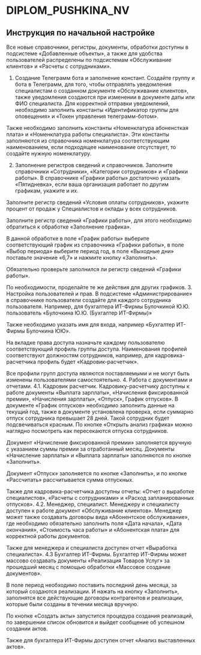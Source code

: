 # DIPLOM_PUSHKINA_NV
## Инструкция по начальной настройке
Все новые справочники, регистры, документы, обработки доступны в подсистеме «Добавленные объекты», а также для удобства пользователей распределены по подсистемам «Обслуживание клиентов» и «Расчеты с сотрудниками».
 
1. Создание Телеграмм бота и заполнение констант.
Создайте группу и бота в Телеграмм, для того, чтобы отправлять уведомления специалистам о созданном документе «Обслуживание клиентов», также уведомления создаются при изменении в документе даты или ФИО специалиста.
Для корректной отправки уведомлений, необходимо заполнить константы «Идентификатор группы для оповещения» и «Токен управления телеграмм-ботом».
 
Также необходимо заполнить константы «Номенклатура абоненсткая плата» и «Номенклатура работы специалиста». Эти константы заполняются из справочника номенклатура соответствующим наименованием, если подходящее наименование отсутствует, то создайте нужную номенклатуру.
 
  
2. Заполнение регистров сведений и справочников.
Заполните справочники «Сотрудники», «Категории сотрудников» и «Графики работы». В справочнике «Графики работы» достаточно указать «Пятидневка», если ваша организация работает по другим графикам, укажите и их.
 
 
Заполните регистр сведений «Условия оплаты сотрудников», укажите процент от продаж у Специалистов и оклады у всех сотрудников.
  
Заполните регистр сведений «Графики работы», для этого необходимо обратиться к обработке «Заполнение графика».
 
В данной обработке в поле «График работы» выберите соответствующий график из справочника «Графики работы», в поле «Выбор периода» выберите период год, в поле «Выходные дни» поставьте значение «6,7» и нажмите кнопку «Заполнить».
 
Обязательно проверьте заполнился ли регистр сведений «Графики работы».
 
 
По необходимости, проделайте те же действия для других графиков.
3. Настройка пользователей и прав.
В подсистеме «Администрирование» в справочнике пользователи создайте для каждого сотрудника пользователя. Например, для бухгалтера ИТ-Фирмы Булочкиной Ю.Ю. пользователь «Булочкина Ю.Ю. (Бухгалтер ИТ-Фирмы)»
 
 
Также необходимо указать имя для входа, например «Бухгалтер ИТ-Фирмы Булочкина ЮЮ».
  
На вкладке права доступа назначьте каждому пользователю соответствующий профиль группы доступа. Наименования профилей соответствуют должностям сотрудников, например, для кадровика-расчетчика профиль будет «Кадровик-расчетчик».
 
 
Все профили групп доступа являются поставляемыми и не могут быть изменены пользователями самостоятельно.
4. Работа с документами и отчетами.
4.1. Кадровик расчетчик.
Кадровику-расчетчику доступны к работе документы «Выплата зарплаты», «Начисления фиксированной премии», «Начисления зарплаты», «Отпуск», График отпусков».
В документе «График отпусков» необходимо заполнить данные на текущий год, также в документе установлена проверка, если суммарно отпуск сотрудника превышает 28 дней. Такой сотрудник будет подсвечиваться красным. По кнопке «Открыть анализ графика» можно наглядно посмотреть как пересекаются отпуска сотрудников.
 
 
Документ «Начисление фиксированной премии» заполняется вручную с указанием суммы премии за отработанный месяц.
Документы «Начисление зарплаты» и «Выплата зарплаты» заполняются по кнопке «Заполнить».
 
Документ «Отпуск» заполняется по кнопке «Заполнить», и по кнопке «Рассчитать» рассчитывается сумма отпускных.
 
Также для кадровика-расчетчика доступны отчеты: «Отчет о выработке специалистов», «Расчеты с сотрудниками» и «Расход запланированных отпусков».
4.2. Менеджер, специалист.
Менеджеру и специалисту доступен к работе документ «Обслуживание клиентов». 
Менеджер может также создавать договоры вида «Абонентское обслуживание», где необходимо обязательно заполнить поля «Дата начала», «Дата окончания», «Стоимость часа работы» и «Абонентская плата» для корректной работы документов.

 
 
Также для менеджера и специалиста доступен отчет «Выработка специалиста».
4.3 Бухгалтер ИТ-Фирмы.
Бухгалтер ИТ-Фирмы может массово создавать документы «Реализация Товаров Услуг» за прошедший месяц с помощью обработки «Массовое создание документов».
 
В поле период необходимо поставить последний день месяца, за который создаются реализации. И нажать на кнопку «Заполнить», заполнятся все действующие договоры контрагентов и реализации, которые были созданы в течении месяца вручную.
 
По кнопке «Создать акты» запустится процедура создания реализаций, по завершении список обновится и выйдет сообщение об успешном создании актов.
 
Также для бухгалтера ИТ-Фирмы доступен отчет «Анализ выставленных актов».

